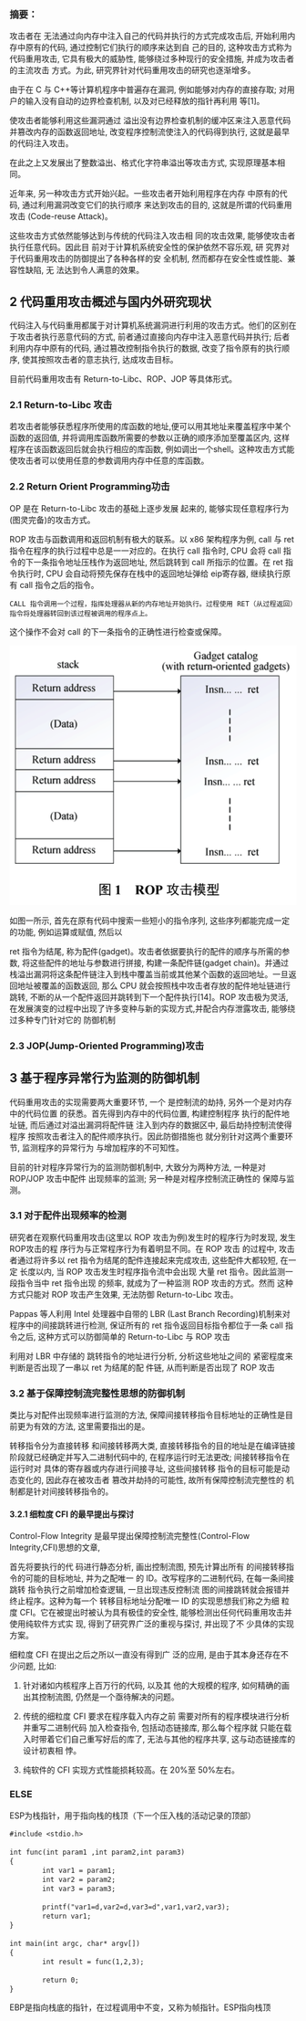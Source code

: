 ### 摘要：

攻击者在 无法通过向内存中注入自己的代码并执行的方式完成攻击后, 开始利用内存中原有的代码, 通过控制它们执行的顺序来达到自 己的目的, 这种攻击方式称为代码重用攻击, 它具有极大的威胁性, 能够绕过多种现行的安全措施, 并成为攻击者的主流攻击 方式。为此, 研究界针对代码重用攻击的研究也逐渐增多。



由于在 C 与 C++等计算机程序中普遍存在漏洞, 例如能够对内存的直接存取; 对用户的输入没有自动的边界检查机制, 以及对已经释放的指针再利用 等[1]。

使攻击者能够利用这些漏洞通过 溢出没有边界检查机制的缓冲区来注入恶意代码并篡改内存的函数返回地址, 改变程序控制流使注入的代码得到执行, 这就是最早的代码注入攻击。

在此之上又发展出了整数溢出、格式化字符串溢出等攻击方式, 实现原理基本相同。



近年来, 另一种攻击方式开始兴起。一些攻击者开始利用程序在内存 中原有的代码, 通过利用漏洞改变它们的执行顺序 来达到攻击的目的, 这就是所谓的代码重用攻击 (Code-reuse Attack)。

这些攻击方式依然能够达到与传统的代码注入攻击相 同的攻击效果, 能够使攻击者执行任意代码。因此目 前对于计算机系统安全性的保护依然不容乐观, 研 究界对于代码重用攻击的防御提出了各种各样的安 全机制, 然而都存在安全性或性能、兼容性缺陷, 无 法达到令人满意的效果。

## 2 代码重用攻击概述与国内外研究现状

代码注入与代码重用都属于对计算机系统漏洞进行利用的攻击方式。他们的区别在于攻击者执行恶意代码的方式, 前者通过直接向内存中注入恶意代码并执行; 后者利用内存中原有的代码, 通过篡改控制指令执行的数据, 改变了指令原有的执行顺序, 使其按照攻击者的意志执行, 达成攻击目标。



目前代码重用攻击有 Return-to-Libc、ROP、JOP 等具体形式。



### 2.1 Return-to-Libc 攻击 

若攻击者能够获悉程序所使用的库函数的地址,便可以用其地址来覆盖程序中某个函数的返回值, 并将调用库函数所需要的参数以正确的顺序添加至覆盖区内, 这样程序在该函数返回后就会执行相应的库函数, 例如调出一个shell。这种攻击方式能使攻击者可以使用任意的参数调用内存中任意的库函数。



### 2.2 Return Orient Programming功击

OP 是在 Return-to-Libc 攻击的基础上逐步发展 起来的, 能够实现任意程序行为(图灵完备)的攻击方式。

ROP 攻击与函数调用和返回机制有极大的联系。以 x86 架构程序为例, call 与 ret 指令在程序的执行过程中总是一一对应的。在执行 call 指令时, CPU 会将 call 指令的下一条指令地址压栈作为返回地址, 然后跳转到 call 所指示的位置。在 ret 指令执行时, CPU 会自动将预先保存在栈中的返回地址弹给 eip寄存器, 继续执行原有 call 指令之后的指令。

```
CALL 指令调用一个过程，指挥处理器从新的内存地址开始执行。过程使用 RET（从过程返回）指令将处理器转回到该过程被调用的程序点上。
```

这个操作不会对 call 的下一条指令的正确性进行检查或保障。



![reuse.png](./images/reuse.png)

如图一所示, 首先在原有代码中搜索一些短小的指令序列, 这些序列都能完成一定的功能, 例如运算或赋值, 然后以

ret 指令为结尾, 称为配件(gadget)。攻击者依据要执行的配件的顺序与所需的参数, 将这些配件的地址与参数进行拼接, 构建一条配件链(gadget chain)。并通过栈溢出漏洞将这条配件链注入到栈中覆盖当前或其他某个函数的返回地址。一旦返回地址被覆盖的函数返回, 那么 CPU 就会按照栈中攻击者存放的配件地址链进行跳转, 不断的从一个配件返回并跳转到下一个配件执行[14]。ROP 攻击极为灵活, 在发展演变的过程中出现了许多变种与新的实现方式,并配合内存泄露攻击, 能够绕过多种专门针对它的 防御机制



### 2.3 JOP(Jump-Oriented Programming)攻击











## 3 基于程序异常行为监测的防御机制

代码重用攻击的实现需要两大重要环节, 一个 是控制流的劫持, 另外一个是对内存中的代码位置 的获悉。首先得到内存中的代码位置, 构建控制程序 执行的配件地址链, 而后通过对溢出漏洞将配件链 注入到内存的数据区中, 最后劫持控制流使得程序 按照攻击者注入的配件顺序执行。因此防御措施也 就分别针对这两个重要环节, 监测程序的异常行为 与增加程序的不可知性。



目前的针对程序异常行为的监测防御机制中, 大致分为两种方法, 一种是对 ROP/JOP 攻击中配件 出现频率的监测; 另一种是对程序控制流正确性的 保障与监测。



### 3.1 对于配件出现频率的检测 

研究者在观察代码重用攻击(这里以 ROP 攻击为例)发生时的程序行为时发现, 发生ROP攻击的程 序行为与正常程序行为有着明显不同。在 ROP 攻击 的过程中, 攻击者通过将许多以 ret 指令为结尾的配件连接起来完成攻击, 这些配件大都较短, 在一定 长度以内, 当 ROP 攻击发生时程序指令流中会出现 大量 ret 指令。因此监测一段指令当中 ret 指令出现 的频率, 就成为了一种监测 ROP 攻击的方式。然而 这种方式只能对 ROP 攻击产生效果, 无法防御 Return-to-Libc 攻击。



Pappas 等人利用 Intel 处理器中自带的 LBR (Last Branch Recording)机制来对程序中的间接跳转进行检测, 保证所有的 ret 指令返回目标指令都位于一条 call 指令之后, 这种方式可以防御简单的 Return-to-Libc 与 ROP 攻击

利用对 LBR 中存储的 跳转指令的地址进行分析, 分析这些地址之间的 紧密程度来判断是否出现了一串以 ret 为结尾的配 件链, 从而判断是否出现了 ROP 攻击



### 3.2 基于保障控制流完整性思想的防御机制

类比与对配件出现频率进行监测的方法, 保障间接转移指令目标地址的正确性是目前更为有效的方法, 这里需要指出的是。

转移指令分为直接转移 和间接转移两大类, 直接转移指令的目的地址是在编译链接阶段就已经确定并写入二进制代码中的, 在程序运行时无法更改; 间接转移指令在运行时对 具体的寄存器或内存进行间接寻址, 这些间接转移 指令的目标可能是动态变化的, 因此存在被攻击者 篡改并劫持的可能性, 故所有保障控制流完整性的 机制都是针对间接转移指令的。



#### 3.2.1 细粒度 CFI 的最早提出与探讨

Control-Flow Integrity 是最早提出保障控制流完整性(Control-Flow Integrity,CFI)思想的文章, 

首先将要执行的代 码进行静态分析, 画出控制流图, 预先计算出所有 的间接转移指令的可能的目标地址, 并为之配唯一 的 ID。改写程序的二进制代码, 在每一条间接跳转 指令执行之前增加检查逻辑, 一旦出现违反控制流 图的间接跳转就会报错并终止程序。这种为每一个 转移目标地址分配唯一 ID 的实现思想我们称之为细 粒度 CFI。它在被提出时被认为具有极佳的安全性, 能够检测出任何代码重用攻击并使用纯软件方式实 现, 得到了研究界广泛的重视与探讨, 并出现了不 少具体的实现方案。

细粒度 CFI 在提出之后之所以一直没有得到广 泛的应用, 是由于其本身还存在不少问题, 比如:

1. 针对诸如内核程序上百万行的代码, 以及其 他的大规模的程序, 如何精确的画出其控制流图, 仍然是一个亟待解决的问题。

2. 传统的细粒度 CFI 要求在程序载入内存之前 需要对所有的程序模块进行分析并重写二进制代码 加入检查指令, 包括动态链接库, 那么每个程序就 只能在载入时带着它们自己重写好后的库了, 无法与其他的程序共享, 这与动态链接库的设计初衷相 悖。

3. 纯软件的 CFI 实现方式性能损耗较高。在 20%至 50%左右。













### ELSE

ESP为栈指针，用于指向栈的栈顶（下一个压入栈的活动记录的顶部）

```
#include <stdio.h>

int func(int param1 ,int param2,int param3)
{
        int var1 = param1;
        int var2 = param2;
        int var3 = param3;
 
        printf("var1=d,var2=d,var3=d",var1,var2,var3);
        return var1;
}
 
int main(int argc, char* argv[])
{
        int result = func(1,2,3);
 
        return 0; 
}
```

EBP是指向栈底的指针，在过程调用中不变，又称为帧指针。ESP指向栈顶

